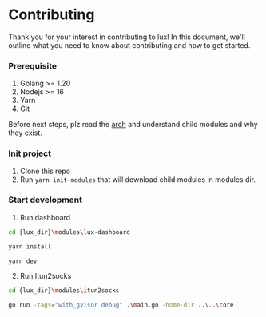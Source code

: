 # Contributing

Thank you for your interest in contributing to lux! In this document, we'll outline what you need to know about contributing and how to get started.


### Prerequisite
1. Golang >= 1.20
2. Nodejs >= 16
3. Yarn
4. Git

Before next steps, plz read the [arch](https://github.com/igoogolx/lux/blob/main/doc/architecture.md) and understand child modules and why they exist.

### Init project
1. Clone this repo
2. Run `yarn init-modules` that will download child modules in modules dir.

### Start development
1. Run dashboard

```sh
cd {lux_dir}\modules\lux-dashboard
```

```sh
yarn install
```

```sh
yarn dev
```

2. Run Itun2socks

```sh
cd {lux_dir}\modules\itun2socks
```

```sh
go run -tags="with_gvisor debug" .\main.go -home-dir ..\..\core
```